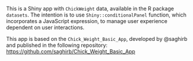 This is a Shiny app with `ChickWeight` data, available in the R package `datasets`. The intention is to use `Shiny::conditionalPanel` function, which incorporates a JavaScript expression, to manage user experience dependent on user interactions. 

This app is based on the `Chick_Weight_Basic_App`, developed by @saghirb and published in the following repository: https://github.com/saghirb/Chick_Weight_Basic_App 